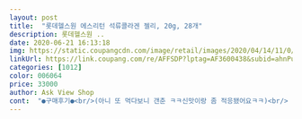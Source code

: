 ```yaml
---
layout: post 
title:  "롯데헬스원 에스리턴 석류콜라겐 젤리, 20g, 28개" 
description: 롯데헬스원 ..
date: 2020-06-21 16:13:18 
img: https://static.coupangcdn.com/image/retail/images/2020/04/14/11/0/5e7c3fec-ecd0-4500-839e-ec5585bf3a4a.jpg 
linkUrl: https://link.coupang.com/re/AFFSDP?lptag=AF3600438&subid=ahnPublicAsk&pageKey=1492062061&itemId=2561293840&vendorItemId=70553768633&traceid=V0-113-9efbf1920413c8e6 
categories: [1012] 
color: 006064 
price: 33000 
author: Ask View Shop 
cont:  "●구매후기●<br/>(아니 또 먹다보니 갠춘 ㅋㅋ신맛이랑 좀 적응됐어요ㅋㅋ)<br/> 1포에 석류 1.<br/>2개<br/> 농축액 93.<br/>2%<br/> 중국산 콜라겐이 아니라는점<br/> 캐나다산 저분자 피쉬콜라겐<br/>2일 사이에 32,990원 으로 가격 내려서 별한개뺌.<br/><br/>추가후기<br/>가격대가 조금 있지만<br/>가장 마음에 드는게 캐나다 피쉬 저분자<br/>가지고 있엇는데 정말 꾸준히 챙겨먹으니 효과가 있더라구요^^<br/>계속 꾸준히 먹고 있는 식품이에요<br/>골드 박스에 올라 왔네요... <br/>     ^0^;;<br/>구매가 35,000원<br/>구매금액 24,750원 (골드박스가로 구매)<br/>그래서 찾게된 제품입니다.<br/><br/>꾸준히 이제품으로 챙겨먹으려구요 가격만 변동없이 유지되었으면<br/>넘 맛있어서 또 구매생각있어요<br/>다만 가격이 안맞아서 ㅋㅋㅋㅋㅋㅋ<br/>더 바랄것이 없네요ㅜ.<br/>ㅜ<br/>더러운 비닐 그대로 버리면 안되는데 비닐로 배출이라는 문구만 보고 그냥 버리는 사람도 많더라구요<br/>둘 다 저한테 맞고 효과가 있나바영<br/>롯데에서 만든 건강식품이네요<br/>마시는 석류는 맛도 없고 귀찮아서<br/>마침 석류콜라겐 젤리 찾고 있었는데<br/>막 맛있지는 않고요 ㅎㅎ<br/>많이 달진 않고 시콤한 맛입니다<br/>맛은... <br/>그냥 새콤 솔찍히 맛음미할세 없이 음 새콤한데 살짝달고?<br/>먹고나서 비닐에 묻은 잔여물 씻어내고 버리세요<br/>먹어보면 아 진짜 물.<br/>한.<br/>방.<br/>울.<br/>도.<br/> 안들어간것 같다.<br/>.<br/>하실거에요<br/>며칠 먹으니 얼굴이 쫀쫀해지는 느낌이에요<br/>물컹물컹 쫀쫀 느낌?<br/>물한방울 섞지않았다는 문구가 눈에 딱 들어왔는데<br/>바르는 것도 중요 하지만 먹는 것도 중요<br/>보통은 팩에담겨있는 즙이나 병으로된 석류를 먹었는데<br/>상품평은 상품을 구매할때 많은 도움이 됩니다.<br/><br/>석류 하면 요즘엔  광고도 그렇고 나이 있는 여성들의 건강음료 과일 으로<br/>석류찐하고 새콤한맛이매력있네요<br/>석류콜라겐 젤리 먹어요... <br/>      ^0^<br/>성분이 참좋아서 구매합니다^^<br/>시너지 효과를 주기위해 잘때쯤 먹어요... <br/>      ;;;<br/>요즘 대세라는 석류젤리 한번 사 봤습니다.<br/><br/>우리 다음 세대를 위해^^<br/>워낙 생리주기불순 심한생리통 월경통 그냥 그날에 오는 모든것을<br/>이전에는 에버콜라겐 먹었는데 그것도 이런 느낌이었어요<br/>인식되는데 모든 여성에게 꼭 챙겨먹으라고 권하고 싶어요^^<br/>있거든요... <br/>       ><br/> -<<br/>작지만 기름 묻은거 아니니 쉽게 씻어지는건 씻어 버리자구요<br/>저의 상품평이 조금 이나마 도움이 되시길 바랍니다.<br/><br/>제 피부가 엄청 극단적으로 수분 부족 지성이거든요<br/>제가 지금 캐나다 피쉬 저분자 콜라겐 먹고<br/>좀 내려줘여^^<br/>주로 자기전에 히알루론산 이너비랑<br/>즙보다 간편하게 먹기좋고 콜라겐도 챙기고<br/>지금 나이 32  석류는 제가 24살때부터 중간에 쉰적도 좀있지만<br/>진짜 찐하고, 완전 쪼온득<br/>쫀득한 식감에 상큼한 맛까지 이거 자주 구매하게 될 듯 하네요.<br/><br/>콜라겐과 석류를 같이 먹는 젤리타입<br/>콜라겐까지 같이 섭취하려니 번거롭더라구요<br/>콜라겐이 드러간 거에요... <br/>      ^<^<br/>쿠팡맨 감사합니다.<br/><br/>편하고 맛도 괜찮아서 구매했어요... <br/>     ^^;;<br/>피곤하고 피부관리 차원으로 꾸준히 먹어볼게요<br/>피부건강 생각하면서 의무적으로 가루보다는 쉽게 접근할 수는 있을 것 같아요<br/>피부건강 생각하면서 의무적으로 쉽게 접근할 수는 있을 것 같아요<br/>피부는 잘때 재생이 가장 많이 되기 때문에<br/>피지 트러블같은게 줄어 매끄럽고 좀 탱탱한 느낌 들어요<br/>하는순간 꿀떡  탱글탱글  쫀쫀<br/>하리 마이미 같은 젤리 느낌아니구요<br/>합니다.<br/><br/>(아니 또 먹다보니 갠춘 ㅋㅋ신맛이랑 좀 적응됐어요ㅋㅋ)<br/> 1포에 석류 1.<br/>2개<br/> 농축액 93.<br/>2%<br/> 중국산 콜라겐이 아니라는점<br/> 캐나다산 저분자 피쉬콜라겐<br/>2일 사이에 32,990원 으로 가격 내려서 별한개뺌.<br/><br/>추가후기<br/>가격대가 조금 있지만<br/>가장 마음에 드는게 캐나다 피쉬 저분자<br/>가지고 있엇는데 정말 꾸준히 챙겨먹으니 효과가 있더라구요^^<br/>계속 꾸준히 먹고 있는 식품이에요<br/>골드 박스에 올라 왔네요... <br/>     ^0^;;<br/>구매가 35,000원<br/>구매금액 24,750원 (골드박스가로 구매)<br/>그래서 찾게된 제품입니다.<br/><br/>꾸준히 이제품으로 챙겨먹으려구요 가격만 변동없이 유지되었으면<br/>넘 맛있어서 또 구매생각있어요<br/>다만 가격이 안맞아서 ㅋㅋㅋㅋㅋㅋ<br/>더 바랄것이 없네요ㅜ.<br/>ㅜ<br/>더러운 비닐 그대로 버리면 안되는데 비닐로 배출이라는 문구만 보고 그냥 버리는 사람도 많더라구요<br/>둘 다 저한테 맞고 효과가 있나바영<br/>롯데에서 만든 건강식품이네요<br/>마시는 석류는 맛도 없고 귀찮아서<br/>마침 석류콜라겐 젤리 찾고 있었는데<br/>막 맛있지는 않고요 ㅎㅎ<br/>많이 달진 않고 시콤한 맛입니다<br/>맛은... <br/>그냥 새콤 솔찍히 맛음미할세 없이 음 새콤한데 살짝달고?<br/>먹고나서 비닐에 묻은 잔여물 씻어내고 버리세요<br/>먹어보면 아 진짜 물.<br/>한.<br/>방.<br/>울.<br/>도.<br/> 안들어간것 같다.<br/>.<br/>하실거에요<br/>며칠 먹으니 얼굴이 쫀쫀해지는 느낌이에요<br/>물컹물컹 쫀쫀 느낌?<br/>물한방울 섞지않았다는 문구가 눈에 딱 들어왔는데<br/>바르는 것도 중요 하지만 먹는 것도 중요<br/>보통은 팩에담겨있는 즙이나 병으로된 석류를 먹었는데<br/>상품평은 상품을 구매할때 많은 도움이 됩니다.<br/><br/>석류 하면 요즘엔  광고도 그렇고 나이 있는 여성들의 건강음료 과일 으로<br/>석류찐하고 새콤한맛이매력있네요<br/>석류콜라겐 젤리 먹어요... <br/>      ^0^<br/>성분이 참좋아서 구매합니다^^<br/>시너지 효과를 주기위해 잘때쯤 먹어요... <br/>      ;;;<br/>요즘 대세라는 석류젤리 한번 사 봤습니다.<br/><br/>우리 다음 세대를 위해^^<br/>워낙 생리주기불순 심한생리통 월경통 그냥 그날에 오는 모든것을<br/>이전에는 에버콜라겐 먹었는데 그것도 이런 느낌이었어요<br/>인식되는데 모든 여성에게 꼭 챙겨먹으라고 권하고 싶어요^^<br/>있거든요... <br/>       ><br/> -<<br/>작지만 기름 묻은거 아니니 쉽게 씻어지는건 씻어 버리자구요<br/>저의 상품평이 조금 이나마 도움이 되시길 바랍니다.<br/><br/>제 피부가 엄청 극단적으로 수분 부족 지성이거든요<br/>제가 지금 캐나다 피쉬 저분자 콜라겐 먹고<br/>좀 내려줘여^^<br/>주로 자기전에 히알루론산 이너비랑<br/>즙보다 간편하게 먹기좋고 콜라겐도 챙기고<br/>지금 나이 32  석류는 제가 24살때부터 중간에 쉰적도 좀있지만<br/>진짜 찐하고, 완전 쪼온득<br/>쫀득한 식감에 상큼한 맛까지 이거 자주 구매하게 될 듯 하네요.<br/><br/>콜라겐과 석류를 같이 먹는 젤리타입<br/>콜라겐까지 같이 섭취하려니 번거롭더라구요<br/>콜라겐이 드러간 거에요... <br/>      ^<^<br/>쿠팡맨 감사합니다.<br/><br/>편하고 맛도 괜찮아서 구매했어요... <br/>     ^^;;<br/>피곤하고 피부관리 차원으로 꾸준히 먹어볼게요<br/>피부건강 생각하면서 의무적으로 가루보다는 쉽게 접근할 수는 있을 것 같아요<br/>피부건강 생각하면서 의무적으로 쉽게 접근할 수는 있을 것 같아요<br/>피부는 잘때 재생이 가장 많이 되기 때문에<br/>피지 트러블같은게 줄어 매끄럽고 좀 탱탱한 느낌 들어요<br/>하는순간 꿀떡  탱글탱글  쫀쫀<br/>하리 마이미 같은 젤리 느낌아니구요<br/>합니다.<br/><br/>" 
---
```

